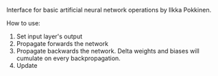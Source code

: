 Interface for basic artificial neural network operations by Ilkka Pokkinen.

How to use:
1. Set input layer's output
2. Propagate forwards the network
3. Propagate backwards the network. Delta weights and biases will cumulate on every backpropagation.
4. Update
